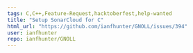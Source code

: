 ```yaml
---
tags: C,C++,Feature-Request,hacktoberfest,help-wanted
title: "Setup SonarCloud for C"
html_url: "https://github.com/ianfhunter/GNOLL/issues/394"
user: ianfhunter
repo: ianfhunter/GNOLL
---
```


